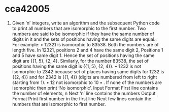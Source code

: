 # cca42005

1.	Given ‘n’ integers, write an algorithm and the subsequent Python code to print all numbers that are isomorphic to the first number. Two numbers are said to be isomorphic if they have the same number of digits in it and the sets of positions having the same digits are equal.. For example:
•	12321 is isomorphic to 83538.
Both the numbers are of length five. In 12321, positions 2 and 4 have the same digit 2, Positions 1 and 5 have same digit 1. Hence the set of positions having the same digit are {{1, 5}, {2, 4}. Similarly, for the number 83538, the set of positions having the same digit is {{1, 5}, {2, 4}}.
•	1232 is not isomorphic to 2342 because set of places having same digits for 1232 is {{2, 4}} and for 2342 is {{1, 4}} (digits are numbered from left to right starting from 1).
•	12 not isomorphic to 10
•	. If none of the numbers are isomorphic then print ‘No isomorphic’. Input Format
First line contains the number of elements, n Next ‘n’ line contains the numbers
Output Format
Print first number in the first line
Next few lines contain the numbers that are isomorphic to first number.
